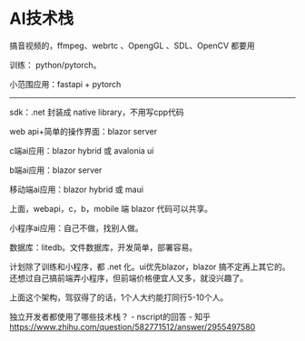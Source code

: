 # AI技术栈




搞音视频的，ffmpeg、webrtc 、OpengGL 、SDL、OpenCV 都要用












训练： python/pytorch。

小范围应用：fastapi + pytorch

----

sdk：.net 封装成 native library，不用写cpp代码

web api+简单的操作界面：blazor server

c端ai应用：blazor hybrid 或 avalonia ui

b端ai应用：blazor server

移动端ai应用：blazor hybrid 或 maui

上面，webapi，c，b，mobile 端 blazor 代码可以共享。

小程序ai应用：自己不做，找别人做。

数据库：litedb。文件数据库，开发简单，部署容易。

计划除了训练和小程序，都 .net 化。ui优先blazor，blazor 搞不定再上其它的。还想过自己搞前端弄小程序，但前端价格便宜人又多，就没兴趣了。

上面这个架构，驾驭得了的话，1个人大约能打同行5-10个人。



独立开发者都使用了哪些技术栈？ - nscript的回答 - 知乎
https://www.zhihu.com/question/582771512/answer/2955497580



